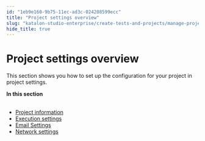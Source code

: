 ```yaml
---
id: "1eb9e160-9b75-11ec-ad3c-024208599ecc"
title: "Project settings overview"
slug: "katalon-studio-enterprise/create-tests-and-projects/manage-projects/project-settings/project-settings-overview"
hide_title: true
---
```


# <a id="concept-8565" class="anchor_top_offset"/><a id="ariaid-title1" class="anchor_top_offset"/>Project settings overview

<p xmlns="http://www.w3.org/1999/xhtml" className="p">This section shows you how to  set up the configuration for your project in project settings.</p> 
<nav xmlns="http://www.w3.org/1999/xhtml" role="navigation" className="related-links"><div className="linklist"><strong>In this section</strong><br /><br /><ul className="linklist"><li className="linklist"><a className="link" href="/katalon-studio-enterprise/create-tests-and-projects/manage-projects/project-settings/project-information">Project information</a></li><li className="linklist"><a className="link" href="/katalon-studio-enterprise/create-tests-and-projects/manage-projects/project-settings/execution-settings">Execution settings</a></li><li className="linklist"><a className="link" href="/katalon-studio-enterprise/create-tests-and-projects/manage-projects/project-settings/email-settings">Email Settings</a></li><li className="linklist"><a className="link" href="/katalon-studio-enterprise/create-tests-and-projects/manage-projects/project-settings/network-settings">Network settings</a></li></ul></div></nav> 
